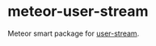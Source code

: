 meteor-user-stream
=================

Meteor smart package for [user-stream](https://github.com/aivis/user-stream).
